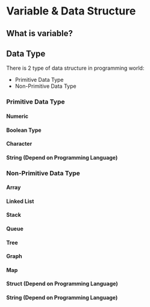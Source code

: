 # Variable & Data Structure

## What is variable?

## Data Type

There is 2 type of data structure in programming world:

- Primitive Data Type
- Non-Primitive Data Type

### Primitive Data Type

#### Numeric

#### Boolean Type

#### Character

#### String (Depend on Programming Language)

### Non-Primitive Data Type

#### Array

#### Linked List

#### Stack

#### Queue

#### Tree

#### Graph

#### Map

#### Struct (Depend on Programming Language)

#### String (Depend on Programming Language)
